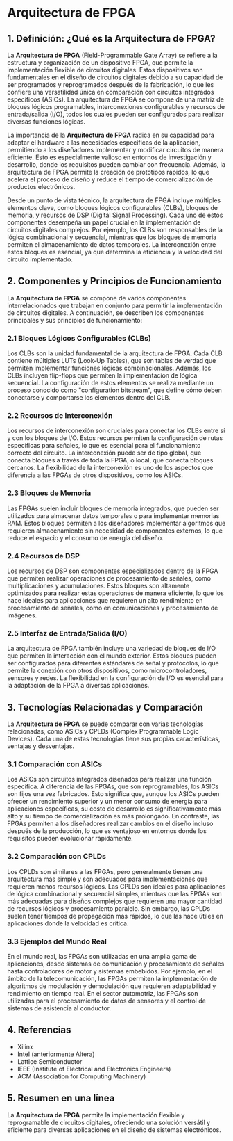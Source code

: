 # Arquitectura de FPGA

## 1. Definición: ¿Qué es la **Arquitectura de FPGA**?
La **Arquitectura de FPGA** (Field-Programmable Gate Array) se refiere a la estructura y organización de un dispositivo FPGA, que permite la implementación flexible de circuitos digitales. Estos dispositivos son fundamentales en el diseño de circuitos digitales debido a su capacidad de ser programados y reprogramados después de la fabricación, lo que les confiere una versatilidad única en comparación con circuitos integrados específicos (ASICs). La arquitectura de FPGA se compone de una matriz de bloques lógicos programables, interconexiones configurables y recursos de entrada/salida (I/O), todos los cuales pueden ser configurados para realizar diversas funciones lógicas.

La importancia de la **Arquitectura de FPGA** radica en su capacidad para adaptar el hardware a las necesidades específicas de la aplicación, permitiendo a los diseñadores implementar y modificar circuitos de manera eficiente. Esto es especialmente valioso en entornos de investigación y desarrollo, donde los requisitos pueden cambiar con frecuencia. Además, la arquitectura de FPGA permite la creación de prototipos rápidos, lo que acelera el proceso de diseño y reduce el tiempo de comercialización de productos electrónicos.

Desde un punto de vista técnico, la arquitectura de FPGA incluye múltiples elementos clave, como bloques lógicos configurables (CLBs), bloques de memoria, y recursos de DSP (Digital Signal Processing). Cada uno de estos componentes desempeña un papel crucial en la implementación de circuitos digitales complejos. Por ejemplo, los CLBs son responsables de la lógica combinacional y secuencial, mientras que los bloques de memoria permiten el almacenamiento de datos temporales. La interconexión entre estos bloques es esencial, ya que determina la eficiencia y la velocidad del circuito implementado.

## 2. Componentes y Principios de Funcionamiento
La **Arquitectura de FPGA** se compone de varios componentes interrelacionados que trabajan en conjunto para permitir la implementación de circuitos digitales. A continuación, se describen los componentes principales y sus principios de funcionamiento:

### 2.1 Bloques Lógicos Configurables (CLBs)
Los CLBs son la unidad fundamental de la arquitectura de FPGA. Cada CLB contiene múltiples LUTs (Look-Up Tables), que son tablas de verdad que permiten implementar funciones lógicas combinacionales. Además, los CLBs incluyen flip-flops que permiten la implementación de lógica secuencial. La configuración de estos elementos se realiza mediante un proceso conocido como "configuration bitstream", que define cómo deben conectarse y comportarse los elementos dentro del CLB.

### 2.2 Recursos de Interconexión
Los recursos de interconexión son cruciales para conectar los CLBs entre sí y con los bloques de I/O. Estos recursos permiten la configuración de rutas específicas para señales, lo que es esencial para el funcionamiento correcto del circuito. La interconexión puede ser de tipo global, que conecta bloques a través de toda la FPGA, o local, que conecta bloques cercanos. La flexibilidad de la interconexión es uno de los aspectos que diferencia a las FPGAs de otros dispositivos, como los ASICs.

### 2.3 Bloques de Memoria
Las FPGAs suelen incluir bloques de memoria integrados, que pueden ser utilizados para almacenar datos temporales o para implementar memorias RAM. Estos bloques permiten a los diseñadores implementar algoritmos que requieren almacenamiento sin necesidad de componentes externos, lo que reduce el espacio y el consumo de energía del diseño.

### 2.4 Recursos de DSP
Los recursos de DSP son componentes especializados dentro de la FPGA que permiten realizar operaciones de procesamiento de señales, como multiplicaciones y acumulaciones. Estos bloques son altamente optimizados para realizar estas operaciones de manera eficiente, lo que los hace ideales para aplicaciones que requieren un alto rendimiento en procesamiento de señales, como en comunicaciones y procesamiento de imágenes.

### 2.5 Interfaz de Entrada/Salida (I/O)
La arquitectura de FPGA también incluye una variedad de bloques de I/O que permiten la interacción con el mundo exterior. Estos bloques pueden ser configurados para diferentes estándares de señal y protocolos, lo que permite la conexión con otros dispositivos, como microcontroladores, sensores y redes. La flexibilidad en la configuración de I/O es esencial para la adaptación de la FPGA a diversas aplicaciones.

## 3. Tecnologías Relacionadas y Comparación
La **Arquitectura de FPGA** se puede comparar con varias tecnologías relacionadas, como ASICs y CPLDs (Complex Programmable Logic Devices). Cada una de estas tecnologías tiene sus propias características, ventajas y desventajas.

### 3.1 Comparación con ASICs
Los ASICs son circuitos integrados diseñados para realizar una función específica. A diferencia de las FPGAs, que son reprogramables, los ASICs son fijos una vez fabricados. Esto significa que, aunque los ASICs pueden ofrecer un rendimiento superior y un menor consumo de energía para aplicaciones específicas, su costo de desarrollo es significativamente más alto y su tiempo de comercialización es más prolongado. En contraste, las FPGAs permiten a los diseñadores realizar cambios en el diseño incluso después de la producción, lo que es ventajoso en entornos donde los requisitos pueden evolucionar rápidamente.

### 3.2 Comparación con CPLDs
Los CPLDs son similares a las FPGAs, pero generalmente tienen una arquitectura más simple y son adecuados para implementaciones que requieren menos recursos lógicos. Las CPLDs son ideales para aplicaciones de lógica combinacional y secuencial simples, mientras que las FPGAs son más adecuadas para diseños complejos que requieren una mayor cantidad de recursos lógicos y procesamiento paralelo. Sin embargo, las CPLDs suelen tener tiempos de propagación más rápidos, lo que las hace útiles en aplicaciones donde la velocidad es crítica.

### 3.3 Ejemplos del Mundo Real
En el mundo real, las FPGAs son utilizadas en una amplia gama de aplicaciones, desde sistemas de comunicación y procesamiento de señales hasta controladores de motor y sistemas embebidos. Por ejemplo, en el ámbito de la telecomunicación, las FPGAs permiten la implementación de algoritmos de modulación y demodulación que requieren adaptabilidad y rendimiento en tiempo real. En el sector automotriz, las FPGAs son utilizadas para el procesamiento de datos de sensores y el control de sistemas de asistencia al conductor.

## 4. Referencias
- Xilinx
- Intel (anteriormente Altera)
- Lattice Semiconductor
- IEEE (Institute of Electrical and Electronics Engineers)
- ACM (Association for Computing Machinery)

## 5. Resumen en una línea
La **Arquitectura de FPGA** permite la implementación flexible y reprogramable de circuitos digitales, ofreciendo una solución versátil y eficiente para diversas aplicaciones en el diseño de sistemas electrónicos.
